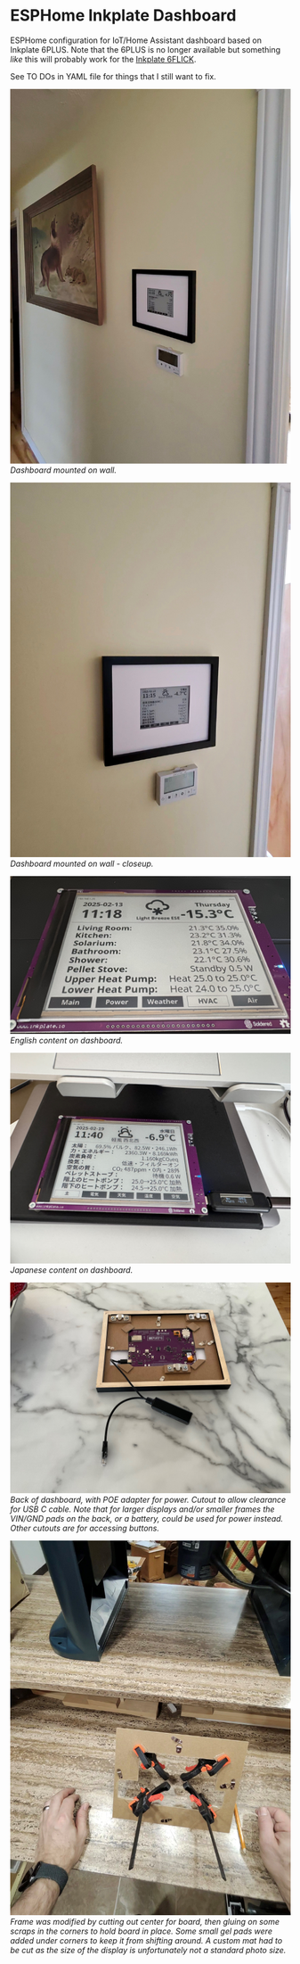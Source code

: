 # ESPHome Inkplate Dashboard
ESPHome configuration for IoT/Home Assistant dashboard based on Inkplate 6PLUS.
Note that the 6PLUS is no longer available but something *like* this will probably work for the [Inkplate 6FLICK](https://soldered.com/product/inkplate-6flick/).

See TO DOs in YAML file for things that I still want to fix. 

<span>![Dashboard on wall](IMAGES/inkplate-1-wall-far.jpg)</br><em>
Dashboard mounted on wall.</em></span>

<span>![Dashboard on wall - closeup](IMAGES/inkplate-1-wall-close.jpg)</br><em>
Dashboard mounted on wall - closeup.</em></span>

<span>![English content on dashboard](IMAGES/inkplate-1-en.jpg)</br><em>
English content on dashboard.</em></span>

<span>![Japanese content on dashboard](IMAGES/inkplate-1-jp.jpg)</br><em>
Japanese content on dashboard.</em></span>

<span>![Back of dashboard](IMAGES/inkplate-1-back.jpg)</br><em>
Back of dashboard, with POE adapter for power.  Cutout to allow clearance for USB C cable.  Note that for larger displays and/or smaller frames
the VIN/GND pads on the back, or a battery, could be used for power instead. Other cutouts are for accessing buttons.</em></span>

<span>![Modifying picture frame](IMAGES/inkplate-1-clamp.jpg)</br><em>
Frame was modified by cutting out center for board, then gluing on some scraps in the corners to hold board in place.
Some small gel pads were added under corners to keep it from shifting around.
A custom mat had to be cut as the size of the display is unfortunately not a standard photo size.</em></span>
